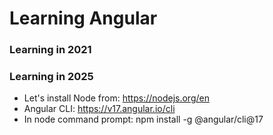 # Learning Angular 

### Learning in 2021
### Learning in 2025
- Let's install Node from: https://nodejs.org/en
- Angular CLI: https://v17.angular.io/cli 
- In node command prompt: npm install -g @angular/cli@17
